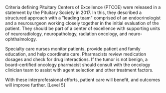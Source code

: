 Criteria defining Pituitary Centers of Excellence (PTCOE) were released in a statement by the Pituitary Society in 2017. In this, they described a structured approach with a "leading team" comprised of an endocrinologist and a neurosurgeon working closely together in the initial evaluation of the patient. They should be part of a center of excellence with supporting units of neuroradiology, neuropathology, radiation oncology, and neuro-ophthalmology.

Specialty care nurses monitor patients, provide patient and family education, and help coordinate care. Pharmacists review medication dosages and check for drug interactions. If the tumor is not benign, a board-certified oncology pharmacist should consult with the oncology clinician team to assist with agent selection and other treatment factors.

With these interprofessional efforts, patient care will benefit, and outcomes will improve further. [Level 5]